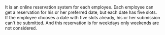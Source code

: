 It is an online reservation system for each employee. Each employee can get a reservation for his or her preferred date, but each date has five slots. If the employee chooses a date with five slots already, his or her submission can't be submitted. And this reservation is for weekdays only weekends are not considered.
